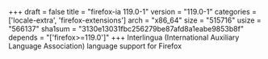 +++
draft = false
title = "firefox-ia 119.0-1"
version = "119.0-1"
categories = ['locale-extra', 'firefox-extensions']
arch = "x86_64"
size = "515716"
usize = "566137"
sha1sum = "3130e13031fbc256279be87afd8a1eabe9853b8f"
depends = "['firefox>=119.0']"
+++
Interlingua (International Auxiliary Language Association) language support for Firefox